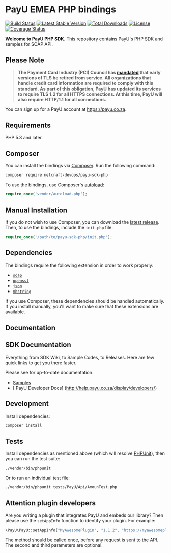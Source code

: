 # PayU EMEA PHP bindings

[![Build Status](https://travis-ci.org/netcraft-devops/payu-sdk-php.svg?branch=master)](https://travis-ci.org/netcraft-devops/payu-sdk-php)
[![Latest Stable Version](https://poser.pugx.org/netcrat-devops/payu-sdk-php/v/stable)](https://packagist.org/packages/netcrat-devops/payu-sdk-php)
[![Total Downloads](https://poser.pugx.org/netcrat-devops/payu-sdk-php/downloads)](https://packagist.org/packages/netcrat-devops/payu-sdk-php)
[![License](https://poser.pugx.org/netcrat-devops/payu-sdk-php/license)](https://packagist.org/packages/netcrat-devops/payu-sdk-php)
[![Coverage Status](https://coveralls.io/repos/github/netcraft-devops/payu-sdk-php/badge.svg?branch=master)](https://coveralls.io/github/netcraft-devops/payu-sdk-php?branch=master)

__Welcome to PayU PHP SDK__. This repository contains PayU's PHP SDK and samples for SOAP API.

## Please Note
> **The Payment Card Industry (PCI) Council has [mandated](http://blog.pcisecuritystandards.org/migrating-from-ssl-and-early-tls) that early versions of TLS be retired from service.  All organizations that handle credit card information are required to comply with this standard. As part of this obligation, PayU has updated its services to require TLS 1.2 for all HTTPS connections. At this time, PayU will also require HTTP/1.1 for all connections.**

You can sign up for a PayU account at https://payu.co.za.

## Requirements

PHP 5.3 and later.

## Composer

You can install the bindings via [Composer](http://getcomposer.org/). Run the following command:

```bash
composer require netcraft-devops/payu-sdk-php
```

To use the bindings, use Composer's [autoload](https://getcomposer.org/doc/00-intro.md#autoloading):

```php
require_once('vendor/autoload.php');
```

## Manual Installation

If you do not wish to use Composer, you can download the [latest release](https://github.com/netcraft-devops/payu-sdk-php/releases). Then, to use the bindings, include the `init.php` file.

```php
require_once('/path/to/payu-sdk-php/init.php');
```

## Dependencies

The bindings require the following extension in order to work properly:

- [`soap`](https://php.net/manual/en/book.soap.php)
- [`openssl`](http://php.net/manual/en/book.openssl.php)
- [`json`](https://php.net/manual/en/book.json.php)
- [`mbstring`](http://php.net/manual/en/book.mbstring.php)

If you use Composer, these dependencies should be handled automatically. If you install manually, you'll want to make sure that these extensions are available.

## Documentation

## SDK Documentation

Everything from SDK Wiki, to Sample Codes, to Releases. Here are few quick links to get you there faster.

Please see  for up-to-date documentation.
* [ Samples ](http://github.com/netcraft-devops/payu-sdk-php/samples/)
* [ PayU Developer Docs] (http://help.payu.co.za/display/developers/)

## Development

Install dependencies:

``` bash
composer install
```

## Tests

Install dependencies as mentioned above (which will resolve [PHPUnit](http://packagist.org/packages/phpunit/phpunit)), then you can run the test suite:

```bash
./vendor/bin/phpunit
```

Or to run an individual test file:

```bash
./vendor/bin/phpunit tests/PayU/Api/AmounTest.php
```

## Attention plugin developers

Are you writing a plugin that integrates PayU and embeds our library? Then please use the `setAppInfo` function to identify your plugin. For example:

```php
\PayU\PayU::setAppInfo("MyAwesomePlugin", "1.1.2", "https://myawesomeplugin.info");
```

The method should be called once, before any request is sent to the API. The second and third parameters are optional.
